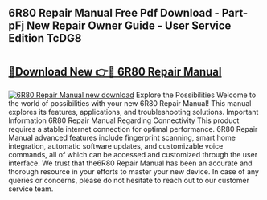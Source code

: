 ## 6R80 Repair Manual Free Pdf Download - Part-pFj New Repair Owner Guide - User Service Edition TcDG8

# <h2><a href="http://bc11483.oget.top/?id=6R80+Repair+Manual">🔗Download New 👉🔴 6R80 Repair Manual</a></h2>

[![6R80 Repair Manual new download](https://i.imgur.com/5g1atiW.png)](http://bc11483.oget.top/?id=6R80+Repair+Manual)
Explore the Possibilities Welcome to the world of possibilities with your new 6R80 Repair Manual! This manual explores its features, applications, and troubleshooting solutions. Important Information 6R80 Repair Manual Regarding Connectivity This product requires a stable internet connection for optimal performance. 6R80 Repair Manual advanced features include fingerprint scanning, smart home integration, automatic software updates, and customizable voice commands, all of which can be accessed and customized through the user interface. We trust that the6R80 Repair Manual has been an accurate and thorough resource in your efforts to master your new device. In case of any queries or concerns, please do not hesitate to reach out to our customer service team.
